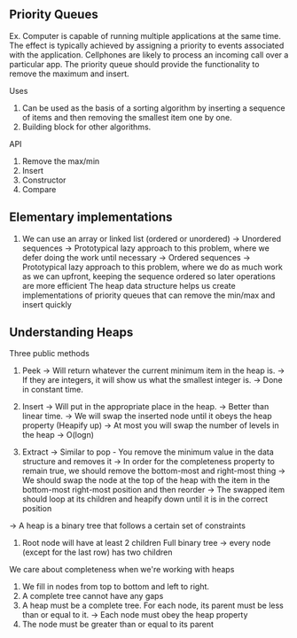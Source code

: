 ## Priority Queues
Ex. Computer is capable of running multiple applications at the same time.  The effect is typically achieved by assigning a priority to events associated with the application.  Cellphones are likely to process an incoming call over a particular app.  The priority queue should provide the functionality to remove the maximum and insert.

Uses
1. Can be used as the basis of a sorting algorithm by inserting a sequence of items and then removing the smallest item one by one.
2. Building block for other algorithms.

API
1. Remove the max/min
2. Insert
3. Constructor
4. Compare

## Elementary implementations
1. We can use an array or linked list (ordered or unordered)
-> Unordered sequences -> Prototypical lazy approach to this problem, where we defer doing the work until necessary
-> Ordered sequences -> Prototypical lazy approach to this problem, where we do as much work as we can upfront, keeping the sequence ordered so later operations are more efficient
The heap data structure helps us create implementations of priority queues that can remove the min/max and insert quickly


## Understanding Heaps
Three public methods
1. Peek
-> Will return whatever the current minimum item in the heap is.
-> If they are integers, it will show us what the smallest integer is.
-> Done in constant time.

2. Insert
-> Will put in the appropriate place in the heap.
-> Better than linear time.
-> We will swap the inserted node until it obeys the heap property (Heapify up)
-> At most you will swap the number of levels in the heap
-> O(logn)

3. Extract
-> Similar to pop - You remove the minimum value in the data structure and removes it
-> In order for the completeness property to remain true, we should remove the bottom-most and right-most thing
-> We should swap the node at the top of the heap with the item in the bottom-most right-most position and then reorder
-> The swapped item should loop at its children and heapify down until it is in the correct position


-> A heap is a binary tree that follows a certain set of constraints

1. Root node will have at least 2 children
Full binary tree -> every node (except for the last row) has two children

We care about completeness when we're working with heaps
1. We fill in nodes from top to bottom and left to right.
2. A complete tree cannot have any gaps
3. A heap must be a complete tree.
For each node, its parent must be less than or equal to it.
-> Each node must obey the heap property
1. The node must be greater than or equal to its parent
